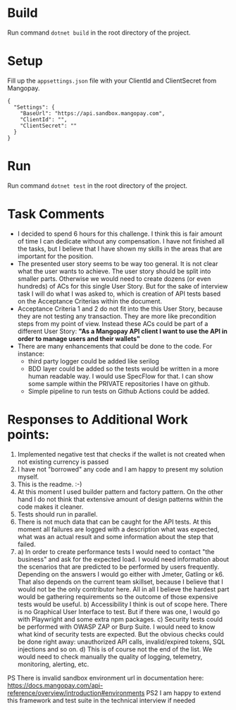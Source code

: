 
# Build
Run command `dotnet build` in the root directory of the project.

# Setup

Fill up the `appsettings.json` file with your ClientId and ClientSecret from Mangopay.

```
{
  "Settings": {
    "BaseUrl": "https://api.sandbox.mangopay.com",
    "ClientId": "",
    "ClientSecret": ""
  }
}
```

# Run
Run command `dotnet test` in the root directory of the project.

# Task Comments
- I decided to spend 6 hours for this challenge. I think this is fair amount of time I can dedicate without any compensation. I have not finished all the tasks, but I believe that I have shown my skills in the areas that are important for the position.
- The presented user story seems to be way too general. It is not clear what the user wants to achieve. The user story should be split into smaller parts. Otherwise we would need to create dozens (or even hundreds) of ACs for this single User Story. But for the sake of interview task I will do what I was asked to, which is creation of API tests based on the Acceptance Criterias within the document.
- Acceptance Criteria 1 and 2 do not fit into the this User Story, because they are not testing any transaction. They are more like precondition steps from my point of view. Instead these ACs could be part of a different User Story: 
 **"As a Mangopay API client I want to use the API in order to manage users and their wallets"**
- There are many enhancements that could be done to the code. For instance:
	- third party logger could be added like serilog
	- BDD layer could be added so the tests would be written in a more human readable way. I would use SpecFlow for that. I can show some sample within the PRIVATE repositories I have on github.
	- Simple pipeline to run tests on Github Actions could be added.

 # Responses to Additional Work points:
1. Implemented negative test that checks if the wallet is not created when not existing currency is passed
2. I have not "borrowed" any code and I am happy to present my solution myself.
3. This is the readme. :-)
4. At this moment I used builder pattern and factory pattern. On the other hand I do not think that extensive amount of design patterns within the code makes it cleaner.
5. Tests should run in parallel.
6. There is not much data that can be caught for the API tests. At this moment all failures are logged with a description what was expected, what was an actual result and some information about the step that failed.
7. 
	a) In order to create performance tests I would need to contact "the business" and ask for the expected load. I would need information about the scenarios that are predicted to be performed by users frequently. Depending on the answers I would go either with Jmeter, Gatling or k6. That also depends on the current team skillset, because I believe that I would not be the only contributor here. All in all I believe the hardest part would be gathering requirements so the outcome of those expensive tests would be useful.
	b) Accessibility I think is out of scope here. There is no Graphical User Interface to test. But if there was one, I would go with Playwright and some extra npm packages.
	c) Security tests could be performed with OWASP ZAP or Burp Suite. I would need to know what kind of security tests are expected. But the obvious checks could be done right away: unauthorized API calls, invalid/expired tokens, SQL injections and so on.
	d) This is of course not the end of the list. We would need to check manually the quality of logging, telemetry, monitoring, alerting, etc.

PS There is invalid sandbox environment url in documentation here: https://docs.mangopay.com/api-reference/overview/introduction#environments
PS2 I am happy to extend this framework and test suite in the technical interview if needed